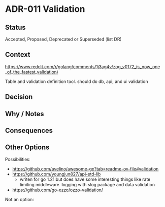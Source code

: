 # ADR-011 Validation

## Status

Accepted, Proposed, Deprecated or Superseded (list DR)

## Context

https://www.reddit.com/r/golang/comments/1j3ag4v/zog_v0172_is_now_one_of_the_fastest_validation/

Table and validation definition tool. should do db, api, and ui validation

## Decision



## Why / Notes



## Consequences



## Other Options

Possibilities:
- https://github.com/avelino/awesome-go?tab=readme-ov-file#validation
- https://github.com/youngjun827/api-std-lib
  - writen for go 1.21 but does have some interesting things like rate limiting middleware. logging with slog package and data validation
- https://github.com/go-ozzo/ozzo-validation/

Not an option:

